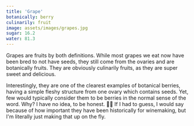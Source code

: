 ```yaml
---
title: 'Grape'
botanically: berry
culinarily: fruit
image: assets/images/grapes.jpg
sugar: 16.2
water: 81.3
---
```

Grapes are fruits by both definitions. While most grapes we eat now have been bred to not have seeds, they still come from the ovaries and are botanically fruits. They are obviously culinarily fruits, as they are super sweet and delicious.

Interestingly, they are one of the clearest examples of botanical berries, having a simple fleshy structure from one ovary which contains seeds. Yet, few would typically consider them to be berries in the normal sense of the word. Why? I have no idea, to be honest. 🤷‍♂️ If I had to guess, I would say because of how important they have been historically for winemaking, but I'm literally just making that up on the fly.
